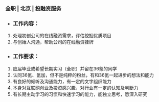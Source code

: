 ### 全职 | 北京 | 投融资服务

* ### 工作内容：

1. 处理初创公司的在线融资需求，评估挖掘优质项目
2. 与创始人沟通，帮助公司的在线融资挂牌

* ### 工作要求：

1. 应届毕业或希望长期实习（全职）并留在36氪的同学
2. 认同36氪、氪加，但不是纯粹的粉丝，有和36氪一起进步的想法和能力
3. 有良好的倾听及沟通能力，有一定的文字组织能力
4. 本身对互联网创业及投资感兴趣，对行业有一定的认知及判断力
5. 有长期主动学习的习惯和快速学习的能力，能独立思考，愿深入研究